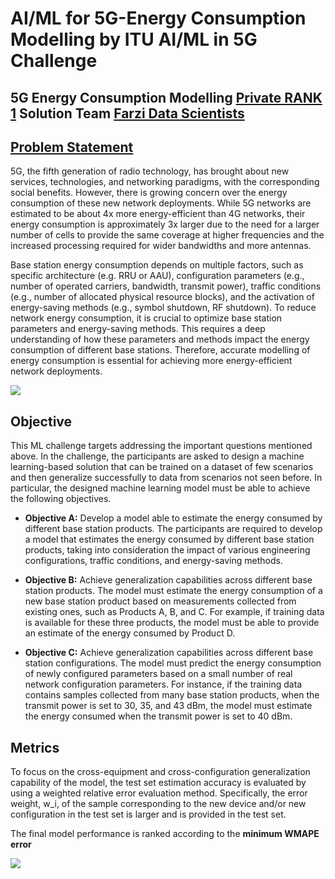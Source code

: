 # AI/ML for 5G-Energy Consumption Modelling by ITU AI/ML in 5G Challenge

## 5G Energy Consumption Modelling [Private RANK 1](https://zindi.africa/competitions/aiml-for-5g-energy-consumption-modelling/leaderboard) Solution Team [Farzi Data Scientists](https://zindi.africa/competitions/aiml-for-5g-energy-consumption-modelling/leaderboard/teams/farzi_data_scientists)

## [Problem Statement](https://zindi.africa/competitions/aiml-for-5g-energy-consumption-modelling)
5G, the fifth generation of radio technology, has brought about new services, technologies, and networking paradigms, with the corresponding social benefits. However, there is growing concern over the energy consumption of these new network deployments. While 5G networks are estimated to be about 4x more energy-efficient than 4G networks, their energy consumption is approximately 3x larger due to the need for a larger number of cells to provide the same coverage at higher frequencies and the increased processing required for wider bandwidths and more antennas.

Base station energy consumption depends on multiple factors, such as specific architecture (e.g. RRU or AAU), configuration parameters (e.g., number of operated carriers, bandwidth, transmit power), traffic conditions (e.g., number of allocated physical resource blocks), and the activation of energy-saving methods (e.g., symbol shutdown, RF shutdown). To reduce network energy consumption, it is crucial to optimize base station parameters and energy-saving methods. This requires a deep understanding of how these parameters and methods impact the energy consumption of different base stations. Therefore, accurate modelling of energy consumption is essential for achieving more energy-efficient network deployments.

![](https://zindi-public-release.s3.eu-west-2.amazonaws.com/uploads/image_attachment/image/1943/738561f9-bec5-423d-be50-154fc829046b.png)

## Objective
This ML challenge targets addressing the important questions mentioned above. In the challenge, the participants are asked to design a machine learning-based solution that can be trained on a dataset of few scenarios and then generalize successfully to data from scenarios not seen before. In particular, the designed machine learning model must be able to achieve the following objectives.

* **Objective A:** Develop a model able to estimate the energy consumed by different base station products. The participants are required to develop a model that estimates the energy consumed by different base station products, taking into consideration the impact of various engineering configurations, traffic conditions, and energy-saving methods.

* **Objective B:** Achieve generalization capabilities across different base station products. The model must estimate the energy consumption of a new base station product based on measurements collected from existing ones, such as Products A, B, and C. For example, if training data is available for these three products, the model must be able to provide an estimate of the energy consumed by Product D.

* **Objective C:** Achieve generalization capabilities across different base station configurations. The model must predict the energy consumption of newly configured parameters based on a small number of real network configuration parameters. For instance, if the training data contains samples collected from many base station products, when the transmit power is set to 30, 35, and 43 dBm, the model must estimate the energy consumed when the transmit power is set to 40 dBm.

## Metrics
To focus on the cross-equipment and cross-configuration generalization capability of the model, the test set estimation accuracy is evaluated by using a weighted relative error evaluation method. Specifically, the error weight, w_i, of the sample corresponding to the new device and/or new configuration in the test set is larger and is provided in the test set.

The final model performance is ranked according to the **minimum WMAPE error**

![](https://zindi-public-release.s3.eu-west-2.amazonaws.com/uploads/image_attachment/image/1944/584d2bb7-8d36-4a32-91b2-4ce603be6bbf.png)
